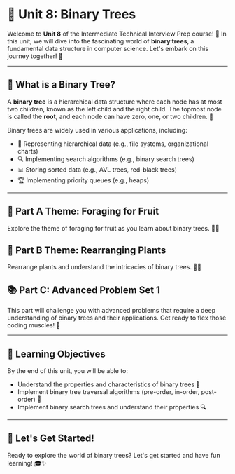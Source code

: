 # 🌳 Unit 8: Binary Trees

Welcome to **Unit 8** of the Intermediate Technical Interview Prep course! 🎉 In this unit, we will dive into the fascinating world of **binary trees**, a fundamental data structure in computer science. Let's embark on this journey together! 🚀

---

## 🌲 What is a Binary Tree?

A **binary tree** is a hierarchical data structure where each node has at most two children, known as the left child and the right child. The topmost node is called the **root**, and each node can have zero, one, or two children. 🌿

Binary trees are widely used in various applications, including:
- 📂 Representing hierarchical data (e.g., file systems, organizational charts)
- 🔍 Implementing search algorithms (e.g., binary search trees)
- 📊 Storing sorted data (e.g., AVL trees, red-black trees)
- 🏆 Implementing priority queues (e.g., heaps)

---

## 🍎 Part A Theme: Foraging for Fruit

Explore the theme of foraging for fruit as you learn about binary trees. 🍏🍒

## 🌱 Part B Theme: Rearranging Plants

Rearrange plants and understand the intricacies of binary trees. 🌿🌻

## 📚 Part C: Advanced Problem Set 1
This part will challenge you with advanced problems that require a deep understanding of binary trees and their applications. Get ready to flex those coding muscles! 💪

---

## 🎯 Learning Objectives

By the end of this unit, you will be able to:
- Understand the properties and characteristics of binary trees 🌳
- Implement binary tree traversal algorithms (pre-order, in-order, post-order) 🔄
- Implement binary search trees and understand their properties 🔍

---

## 🚀 Let's Get Started!

Ready to explore the world of binary trees? Let's get started and have fun learning! 🎓✨
